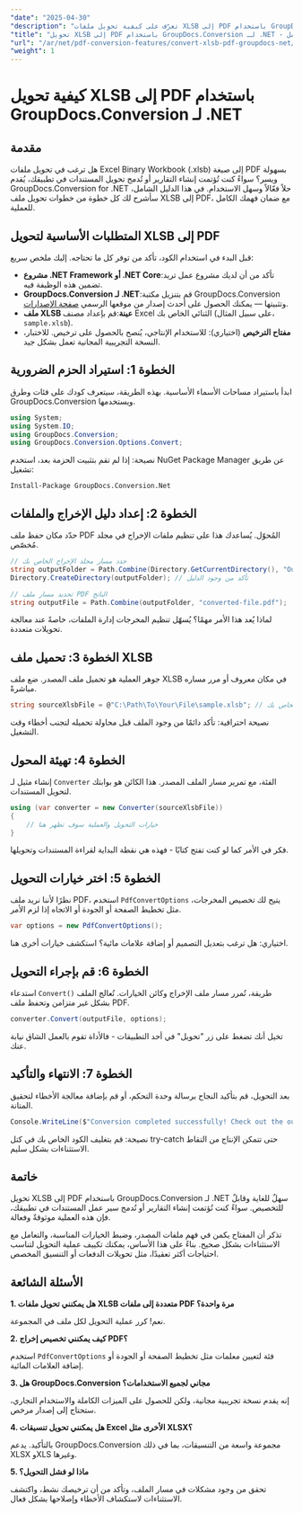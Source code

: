```yaml
---
"date": "2025-04-30"
"description": "تعرّف على كيفية تحويل ملفات XLSB إلى PDF باستخدام GroupDocs.Conversion لـ .NET من خلال هذا الدليل المفصل. مثالي للمحترفين الذين يحتاجون إلى تحويل ملفات سلس."
"title": "تحويل XLSB إلى PDF باستخدام GroupDocs.Conversion لـ .NET - دليل كامل"
"url": "/ar/net/pdf-conversion-features/convert-xlsb-pdf-groupdocs-net/"
"weight": 1
---
```


# كيفية تحويل XLSB إلى PDF باستخدام GroupDocs.Conversion لـ .NET

## مقدمة

هل ترغب في تحويل ملفات Excel Binary Workbook (.xlsb) إلى صيغة PDF بسهولة ويسر؟ سواءً كنت تُؤتمت إنشاء التقارير أو تُدمج تحويل المستندات في تطبيقك، يُقدم GroupDocs.Conversion for .NET حلاً فعّالاً وسهل الاستخدام. في هذا الدليل الشامل، سأشرح لك كل خطوة من خطوات تحويل ملف XLSB إلى PDF، مع ضمان فهمك الكامل للعملية.

## المتطلبات الأساسية لتحويل XLSB إلى PDF

قبل البدء في استخدام الكود، تأكد من توفر كل ما تحتاجه. إليك ملخص سريع:

- **مشروع .NET Framework أو .NET Core**:تأكد من أن لديك مشروع عمل تريد تضمين هذه الوظيفة فيه.
- **GroupDocs.Conversion لـ .NET**:قم بتنزيل مكتبة GroupDocs.Conversion وتثبيتها — يمكنك الحصول على أحدث إصدار من موقعها الرسمي [صفحة الإصدارات](https://releases.groupdocs.com/conversion/net/).
- **ملف XLSB عينة**:قم بإعداد مصنف Excel الثنائي الخاص بك (على سبيل المثال، `sample.xlsb`).
- **مفتاح الترخيص** (اختياري): للاستخدام الإنتاجي، يُنصح بالحصول على ترخيص. للاختبار، النسخة التجريبية المجانية تعمل بشكل جيد.

## الخطوة 1: استيراد الحزم الضرورية

ابدأ باستيراد مساحات الأسماء الأساسية. بهذه الطريقة، سيتعرف كودك على فئات وطرق GroupDocs.Conversion ويستخدمها.

```csharp
using System;
using System.IO;
using GroupDocs.Conversion;
using GroupDocs.Conversion.Options.Convert;
```

نصيحة: إذا لم تقم بتثبيت الحزمة بعد، استخدم NuGet Package Manager عن طريق تشغيل:

```
Install-Package GroupDocs.Conversion.Net
```

## الخطوة 2: إعداد دليل الإخراج والملفات

حدّد مكان حفظ ملف PDF المُحوّل. يُساعدك هذا على تنظيم ملفات الإخراج في مجلد مُخصّص.

```csharp
// حدد مسار مجلد الإخراج الخاص بك
string outputFolder = Path.Combine(Directory.GetCurrentDirectory(), "Output");
Directory.CreateDirectory(outputFolder); // تأكد من وجود الدليل

// تحديد مسار ملف PDF الناتج
string outputFile = Path.Combine(outputFolder, "converted-file.pdf");
```

لماذا يُعد هذا الأمر مهمًا؟ يُسهّل تنظيم المخرجات إدارة الملفات، خاصةً عند معالجة تحويلات متعددة.

## الخطوة 3: تحميل ملف XLSB

جوهر العملية هو تحميل ملف المصدر. ضع ملف XLSB في مكان معروف أو مرر مساره مباشرةً.

```csharp
string sourceXlsbFile = @"C:\Path\To\Your\File\sample.xlsb"; // التحديث باستخدام مسار الملف الخاص بك
```

نصيحة احترافية: تأكد دائمًا من وجود الملف قبل محاولة تحميله لتجنب أخطاء وقت التشغيل.

## الخطوة 4: تهيئة المحول

إنشاء مثيل لـ `Converter` الفئة، مع تمرير مسار الملف المصدر. هذا الكائن هو بوابتك لتحويل المستندات.

```csharp
using (var converter = new Converter(sourceXlsbFile))
{
    // خيارات التحويل والعملية سوف تظهر هنا
}
```

فكر في الأمر كما لو كنت تفتح كتابًا - فهذه هي نقطة البداية لقراءة المستندات وتحويلها.

## الخطوة 5: اختر خيارات التحويل

نظرًا لأننا نريد ملف PDF، استخدم `PdfConvertOptions` يتيح لك تخصيص المخرجات، مثل تخطيط الصفحة أو الجودة أو الاتجاه إذا لزم الأمر.

```csharp
var options = new PdfConvertOptions();
```

اختياري: هل ترغب بتعديل التصميم أو إضافة علامات مائية؟ استكشف خيارات أخرى هنا.

## الخطوة 6: قم بإجراء التحويل

استدعاء `Convert()` طريقة، تُمرر مسار ملف الإخراج وكائن الخيارات. تُعالج الملف بشكل غير متزامن وتحفظ ملف PDF.

```csharp
converter.Convert(outputFile, options);
```

تخيل أنك تضغط على زر "تحويل" في أحد التطبيقات - فالأداة تقوم بالعمل الشاق نيابة عنك.

## الخطوة 7: الانتهاء والتأكيد

بعد التحويل، قم بتأكيد النجاح برسالة وحدة التحكم، أو قم بإضافة معالجة الأخطاء لتحقيق المتانة.

```csharp
Console.WriteLine($"Conversion completed successfully! Check out the output at: {outputFolder}");
```

نصيحة: قم بتغليف الكود الخاص بك في كتل try-catch حتى تتمكن الإنتاج من التقاط الاستثناءات بشكل سليم.

## خاتمة

تحويل XLSB إلى PDF باستخدام GroupDocs.Conversion لـ .NET سهلٌ للغاية وقابلٌ للتخصيص. سواءً كنت تُؤتمت إنشاء التقارير أو تُدمج سير عمل المستندات في تطبيقك، فإن هذه العملية موثوقةٌ وفعالة.

تذكر أن المفتاح يكمن في فهم ملفات المصدر، وضبط الخيارات المناسبة، والتعامل مع الاستثناءات بشكل صحيح. بناءً على هذا الأساس، يمكنك تكييف عملية التحويل لتناسب احتياجات أكثر تعقيدًا، مثل تحويلات الدفعات أو التنسيق المخصص.

## الأسئلة الشائعة

**1. هل يمكنني تحويل ملفات XLSB متعددة إلى ملفات PDF مرة واحدة؟**  

نعم! كرر عملية التحويل لكل ملف في المجموعة.

**2. كيف يمكنني تخصيص إخراج PDF؟**  

استخدم `PdfConvertOptions` فئة لتعيين معلمات مثل تخطيط الصفحة أو الجودة أو إضافة العلامات المائية.

**3. هل GroupDocs.Conversion مجاني لجميع الاستخدامات؟**  

إنه يقدم نسخة تجريبية مجانية، ولكن للحصول على الميزات الكاملة والاستخدام التجاري، ستحتاج إلى إصدار مرخص.

**4. هل يمكنني تحويل تنسيقات Excel الأخرى مثل XLSX؟**  

بالتأكيد. يدعم GroupDocs.Conversion مجموعة واسعة من التنسيقات، بما في ذلك XLSX وXLS وغيرها.

**5. ماذا لو فشل التحويل؟**  

تحقق من وجود مشكلات في مسار الملف، وتأكد من أن ترخيصك نشط، واكتشف الاستثناءات لاستكشاف الأخطاء وإصلاحها بشكل فعال.
